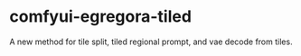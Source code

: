 # comfyui-egregora-tiled
A new method for tile split, tiled regional prompt, and vae decode from tiles.
